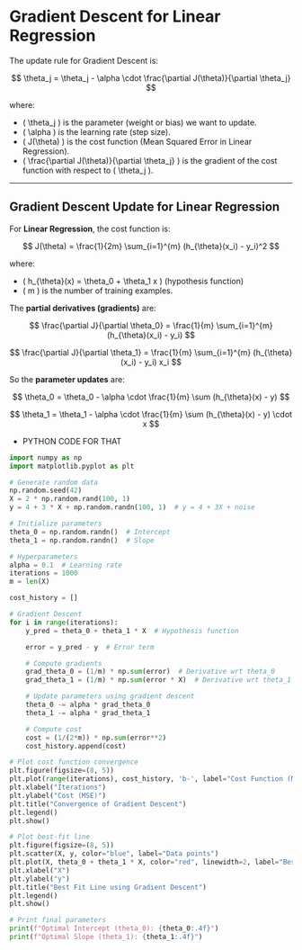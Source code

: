 # Gradient Descent for Linear Regression

The update rule for Gradient Descent is:

$$
\theta_j = \theta_j - \alpha \cdot \frac{\partial J(\theta)}{\partial \theta_j}
$$

where:

- \( \theta_j \) is the parameter (weight or bias) we want to update.
- \( \alpha \) is the learning rate (step size).
- \( J(\theta) \) is the cost function (Mean Squared Error in Linear Regression).
- \( \frac{\partial J(\theta)}{\partial \theta_j} \) is the gradient of the cost function with respect to \( \theta_j \).

---

## Gradient Descent Update for Linear Regression

For **Linear Regression**, the cost function is:

$$
J(\theta) = \frac{1}{2m} \sum_{i=1}^{m} (h_{\theta}(x_i) - y_i)^2
$$

where:

- \( h\_{\theta}(x) = \theta_0 + \theta_1 x \) (hypothesis function)
- \( m \) is the number of training examples.

The **partial derivatives (gradients)** are:

$$
\frac{\partial J}{\partial \theta_0} = \frac{1}{m} \sum_{i=1}^{m} (h_{\theta}(x_i) - y_i)
$$

$$
\frac{\partial J}{\partial \theta_1} = \frac{1}{m} \sum_{i=1}^{m} (h_{\theta}(x_i) - y_i) x_i
$$

So the **parameter updates** are:

$$
\theta_0 = \theta_0 - \alpha \cdot \frac{1}{m} \sum (h_{\theta}(x) - y)
$$

$$
\theta_1 = \theta_1 - \alpha \cdot \frac{1}{m} \sum (h_{\theta}(x) - y) \cdot x
$$

- PYTHON CODE FOR THAT

```python
import numpy as np
import matplotlib.pyplot as plt

# Generate random data
np.random.seed(42)
X = 2 * np.random.rand(100, 1)
y = 4 + 3 * X + np.random.randn(100, 1)  # y = 4 + 3X + noise

# Initialize parameters
theta_0 = np.random.randn()  # Intercept
theta_1 = np.random.randn()  # Slope

# Hyperparameters
alpha = 0.1  # Learning rate
iterations = 1000
m = len(X)

cost_history = []

# Gradient Descent
for i in range(iterations):
    y_pred = theta_0 + theta_1 * X  # Hypothesis function

    error = y_pred - y  # Error term

    # Compute gradients
    grad_theta_0 = (1/m) * np.sum(error)  # Derivative wrt theta_0
    grad_theta_1 = (1/m) * np.sum(error * X)  # Derivative wrt theta_1

    # Update parameters using gradient descent
    theta_0 -= alpha * grad_theta_0
    theta_1 -= alpha * grad_theta_1

    # Compute cost
    cost = (1/(2*m)) * np.sum(error**2)
    cost_history.append(cost)

# Plot cost function convergence
plt.figure(figsize=(8, 5))
plt.plot(range(iterations), cost_history, 'b-', label="Cost Function (MSE)")
plt.xlabel("Iterations")
plt.ylabel("Cost (MSE)")
plt.title("Convergence of Gradient Descent")
plt.legend()
plt.show()

# Plot best-fit line
plt.figure(figsize=(8, 5))
plt.scatter(X, y, color="blue", label="Data points")
plt.plot(X, theta_0 + theta_1 * X, color="red", linewidth=2, label="Best Fit Line")
plt.xlabel("X")
plt.ylabel("y")
plt.title("Best Fit Line using Gradient Descent")
plt.legend()
plt.show()

# Print final parameters
print(f"Optimal Intercept (theta_0): {theta_0:.4f}")
print(f"Optimal Slope (theta_1): {theta_1:.4f}")

```
